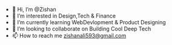 - 👋 Hi, I’m @Zishan
- 👀 I’m interested in Design,Tech & Finance
- 🌱 I’m currently learning WebDevlopment & Product Designing
- 💞️ I’m looking to collaborate on Building Cool Deep Tech
- 📫 How to reach me zishanali593@gmail.com

<!---
Zanbro2408/Zanbro2408 is a ✨ special ✨ repository because its `README.md` (this file) appears on your GitHub profile.
You can click the Preview link to take a look at your changes.
--->
